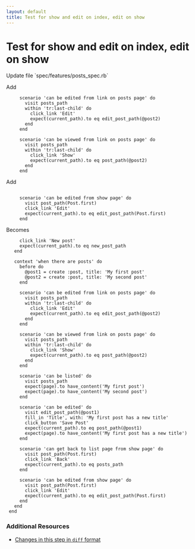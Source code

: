 ```yaml
---
layout: default
title: Test for show and edit on index, edit on show
---
```


<h1 id="main">Test for show and edit on index, edit on show</h1>
Update file `spec/features/posts_spec.rb`

Add
<pre><code>     scenario &#39;can be edited from link on posts page&#39; do
       visit posts_path
       within &#39;tr:last-child&#39; do
         click_link &#39;Edit&#39;
         expect(current_path).to eq edit_post_path(@post2)
       end
     end
&nbsp;
     scenario &#39;can be viewed from link on posts page&#39; do
       visit posts_path
       within &#39;tr:last-child&#39; do
         click_link &#39;Show&#39;
         expect(current_path).to eq post_path(@post2)
       end
     end</code></pre>


Add
<pre><code>&nbsp;
     scenario &#39;can be edited from show page&#39; do
       visit post_path(Post.first)
       click_link &#39;Edit&#39;
       expect(current_path).to eq edit_post_path(Post.first)
     end</code></pre>


Becomes
<pre><code>     click_link &#39;New post&#39;
     expect(current_path).to eq new_post_path
   end
&nbsp;
   context &#39;when there are posts&#39; do
     before do
       @post1 = create :post, title: &#39;My first post&#39;
       @post2 = create :post, title: &#39;My second post&#39;
     end
&nbsp;
     scenario &#39;can be edited from link on posts page&#39; do
       visit posts_path
       within &#39;tr:last-child&#39; do
         click_link &#39;Edit&#39;
         expect(current_path).to eq edit_post_path(@post2)
       end
     end
&nbsp;
     scenario &#39;can be viewed from link on posts page&#39; do
       visit posts_path
       within &#39;tr:last-child&#39; do
         click_link &#39;Show&#39;
         expect(current_path).to eq post_path(@post2)
       end
     end
&nbsp;
     scenario &#39;can be listed&#39; do
       visit posts_path
       expect(page).to have_content(&#39;My first post&#39;)
       expect(page).to have_content(&#39;My second post&#39;)
     end
&nbsp;
     scenario &#39;can be edited&#39; do
       visit edit_post_path(@post1)
       fill_in &#39;Title&#39;, with: &#39;My first post has a new title&#39;
       click_button &#39;Save Post&#39;
       expect(current_path).to eq post_path(@post1)
       expect(page).to have_content(&#39;My first post has a new title&#39;)
     end
&nbsp;
     scenario &#39;can get back to list page from show page&#39; do
       visit post_path(Post.first)
       click_link &#39;Back&#39;
       expect(current_path).to eq posts_path
     end
&nbsp;
     scenario &#39;can be edited from show page&#39; do
       visit post_path(Post.first)
       click_link &#39;Edit&#39;
       expect(current_path).to eq edit_post_path(Post.first)
     end
   end
 end
</code></pre>



### Additional Resources

* [Changes in this step in `diff` format](https://github.com/software-academy/rails_getting_started_bdd/commit/3e97c7a60e5711124f9c0c33aef082814d8871cc)

